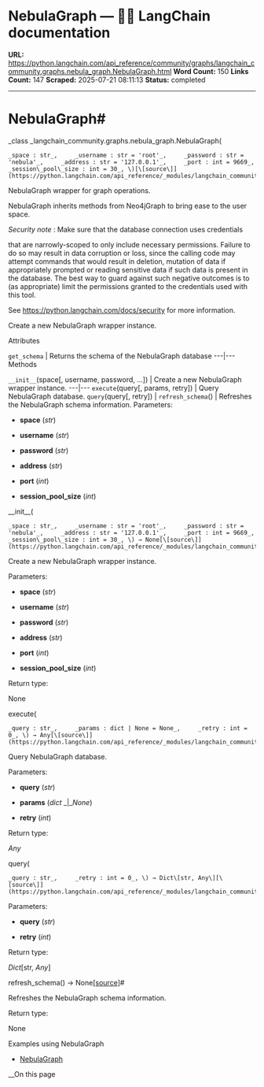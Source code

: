 # NebulaGraph — 🦜🔗 LangChain  documentation

**URL:** https://python.langchain.com/api_reference/community/graphs/langchain_community.graphs.nebula_graph.NebulaGraph.html
**Word Count:** 150
**Links Count:** 147
**Scraped:** 2025-07-21 08:11:13
**Status:** completed

---

# NebulaGraph\#

_class _langchain\_community.graphs.nebula\_graph.NebulaGraph\(

    _space : str_,     _username : str = 'root'_,     _password : str = 'nebula'_,     _address : str = '127.0.0.1'_,     _port : int = 9669_,     _session\_pool\_size : int = 30_, \)[\[source\]](https://python.langchain.com/api_reference/_modules/langchain_community/graphs/nebula_graph.html#NebulaGraph)\#     

NebulaGraph wrapper for graph operations.

NebulaGraph inherits methods from Neo4jGraph to bring ease to the user space.

_Security note_ : Make sure that the database connection uses credentials     

that are narrowly-scoped to only include necessary permissions. Failure to do so may result in data corruption or loss, since the calling code may attempt commands that would result in deletion, mutation of data if appropriately prompted or reading sensitive data if such data is present in the database. The best way to guard against such negative outcomes is to \(as appropriate\) limit the permissions granted to the credentials used with this tool.

See <https://python.langchain.com/docs/security> for more information.

Create a new NebulaGraph wrapper instance.

Attributes

`get_schema` | Returns the schema of the NebulaGraph database   ---|---      Methods

`__init__`\(space\[, username, password, ...\]\) | Create a new NebulaGraph wrapper instance.   ---|---   `execute`\(query\[, params, retry\]\) | Query NebulaGraph database.   `query`\(query\[, retry\]\) |    `refresh_schema`\(\) | Refreshes the NebulaGraph schema information.      Parameters:     

  * **space** \(_str_\)

  * **username** \(_str_\)

  * **password** \(_str_\)

  * **address** \(_str_\)

  * **port** \(_int_\)

  * **session\_pool\_size** \(_int_\)

\_\_init\_\_\(

    _space : str_,     _username : str = 'root'_,     _password : str = 'nebula'_,     _address : str = '127.0.0.1'_,     _port : int = 9669_,     _session\_pool\_size : int = 30_, \) → None[\[source\]](https://python.langchain.com/api_reference/_modules/langchain_community/graphs/nebula_graph.html#NebulaGraph.__init__)\#     

Create a new NebulaGraph wrapper instance.

Parameters:     

  * **space** \(_str_\)

  * **username** \(_str_\)

  * **password** \(_str_\)

  * **address** \(_str_\)

  * **port** \(_int_\)

  * **session\_pool\_size** \(_int_\)

Return type:     

None

execute\(

    _query : str_,     _params : dict | None = None_,     _retry : int = 0_, \) → Any[\[source\]](https://python.langchain.com/api_reference/_modules/langchain_community/graphs/nebula_graph.html#NebulaGraph.execute)\#     

Query NebulaGraph database.

Parameters:     

  * **query** \(_str_\)

  * **params** \(_dict_ _|__None_\)

  * **retry** \(_int_\)

Return type:     

_Any_

query\(

    _query : str_,     _retry : int = 0_, \) → Dict\[str, Any\][\[source\]](https://python.langchain.com/api_reference/_modules/langchain_community/graphs/nebula_graph.html#NebulaGraph.query)\#     

Parameters:     

  * **query** \(_str_\)

  * **retry** \(_int_\)

Return type:     

_Dict_\[str, _Any_\]

refresh\_schema\(\) → None[\[source\]](https://python.langchain.com/api_reference/_modules/langchain_community/graphs/nebula_graph.html#NebulaGraph.refresh_schema)\#     

Refreshes the NebulaGraph schema information.

Return type:     

None

Examples using NebulaGraph

  * [NebulaGraph](https://python.langchain.com/docs/integrations/graphs/nebula_graph/)

__On this page